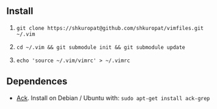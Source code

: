Install
-------

1.  `git clone https://shkuropat@github.com/shkuropat/vimfiles.git ~/.vim`

2.  `cd ~/.vim && git submodule init && git submodule update`

3.  `echo 'source ~/.vim/vimrc' > ~/.vimrc`

Dependences
-----------

 * [Ack](http://betterthangrep.com/). Install on Debian / Ubuntu with: `sudo apt-get install ack-grep`
